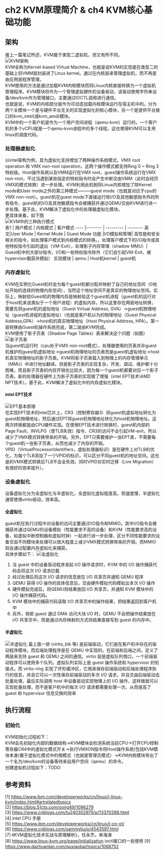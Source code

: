 # ch2 KVM原理简介 & ch4 KVM核心基础功能
## 架构
接上一篇笔记所述，KVM属于类型二虚拟机，但又有所不同。  
![KVM架构](pics/KVM架构.png)  
KVM全称为Kernel-based Virtual Machine，也就是说KVM的实现是在类型二的基础上将VMM层封装进了Linux kernel。通过在内核层来管理虚拟机，而不再是由应用层程序管理。  
KVM使用的方法是通过加载KVM内核模块而将Linux内核直接转换为一个虚拟机管理程序。KVM模块将作为一个管理虚拟硬件的设备驱动，该驱动使用字符串设备/dev/kvm作为管理接口，主要通过IOCTL调用进行通信。  
也就是说，KVM的内核部分是作为可动态加载内核模块运行在宿主机中的。分为两个主模块一个是与硬件平台无关的实现虚拟化的核心模块，另一个是提供平台接口的kvm_intel(或kvm_amd)模块。  
KVM中的一个客户机是作为一个用户空间进程（qemu-kvm）运行的，一个客户机的多个vCPU就是一个qemu-kvm进程中的多个线程。这也使得KVM可以复用linux的调度代码。

### 处理器虚拟化
以intel架构为例，其为虚拟化支持增加了两种操作系统模式，VMX root operation 和 VMX non-root operation，这两个操作模式都支持Ring 0 ~ Ring 3特权级。Host操作系统以及VMM运行在VMX root，guest操作系统运行在VMX non-root，不过当遇到某些指定的特权指令时会产生中断交由VMM（此时会经历VMX的模式转换）进一步处理。KVM利用此机制将Linux内核增加了除Kernel mode和User mode之外的第三种模式———guest mode（也就是对应于cpu的VMX non-root）。guest机在guest mode下直接运行除I/O及其他敏感指令外的所有指令，guest机的I/O及其他敏感指令会被捕获并通过QEMU交由KVM进行进一步处理。基于此，KVM解决了虚拟化中的处理器虚拟化模块。  
更具体来看，如下图  
![KVM中的三种执行模式](pics/vCPU在KVM中的三种执行模式.png)  
表1 | 用户模式 | 内核模式 | 客户模式
---- |-------- | --------- | --------
英文|User Mode | Kernel Mode | Guest Mode
功能 |I/O模拟和管理| 高性能和安全相关的指令，如处理客户模式到内核模式的转换。，处理客户模式下的I/O指令或其他特权指令引起的退出（VM-Exit），处理影子内存管理（shadow MMU）| Guest机中的大部分指令，I/O和一些特权指令除外（它们会引起VM-Exit，被hypervisor截获并模拟）
实现模块 | qemu | Host机kernel | guest机

### 内存虚拟化
KVM在实例化Guest机时会为每个guest机都分配并映射了自己的地址空间（0地址开始的连续的物理内存空间），当然这个地址空间不是真实的物理地址空间。实际上，映射给Guest机的物理内存是映射给这个guest机进程（guest机的运行对于host机来说类似于一个用户进程）的虚拟内存。所以这里存在两层地址转换，需要先将guest机的虚拟地址（Guest Virtual Address, GVA）->guest机物理地址（guest机进程的虚拟地址）（也就是客户机以为的物理地址（Guest Physical Address,GPA）->host机的真实物理地址（Host Physical Address, HPA）。第一层转换由Guest机操作系统完成，第二层由KVM完成。  
KVM使用了影子页表（Shadow Page Tables）表来解决这个问题（如图）  
![影子页表](pics/影子页表.png)  
当guest机运行时（cpu处于VMX non-root模式），处理器使用的页表并非guest机维护的guest机虚拟地址->guest机物理地址的页表而是guest机虚拟地址->host机真实物理地址的影子页表。KVM将影子页表载入到物理上的内存管理单元（MMU）中进行地址翻译。但是影子页表的实现复杂，开发、调试、维护都十分困难，而且影子页表的内存开销也比较大，因为每一个guest机都要对应一个影子页表。新的处理器在硬件上为影子页表的实现做了增强（intel EPT技术\AMD NPT技术）。基于此，KVM解决了虚拟化中的内存虚拟化模块。
#### intel EPT技术
![EPT基本原理](pics/EPT基本原理.png)  
在实现EPT技术的intel芯片上，CR3（控制寄存器3）将guest机虚拟地址转化为guest机物理地址，然后通过EPT将guest机物理地址转化为host机物理地址。这两次转换都是由CPU硬件实现。在使用EPT技术进行转换时，guest机内部的Page Fault、INVLPG（使TLB失效）指令、CR3的访问不会引起VM-exit，所以减少了VMX模式转换带来的开销。另外，EPT只需要维护一张EPT表，不需要每个guest机一张影子页表，从而也减少了内存的开销。  
VPID（VirtualProcessorIdentifiers，虚拟处理器标识）是在硬件上对TLB的优化，为每个TLB添加了一个VPID的标识，可以区分不同guest机的地址空间。这也是的VMX模式转换后TLB不会全失效。同时VPID对实时迁移（Live Migration）有很好的效率提升）。

### 设备虚拟化
设备虚拟化分为全虚拟化与半虚拟化，全虚拟化虚拟程度高，但速度慢，半虚拟化通常使用virtio驱动，效率高。
#### 全虚拟化
guest机在执行过程中对设备的访问主要通过I/O指令和MMIO。其中I/O指令会被捕获并通过QEMU的设备模拟（性能要求不高的设备）和KVM（性能要求高的设备，如虚拟中断控制器和虚拟时钟）一起进行进一步处理，区分不同性能要求的设备交由不同模块来处理可以很大程度上减少VMX模式转换带来的开销。而MMIO则会通过配置内存虚拟化来捕获。  
具体步骤如下：
![全虚拟化](pics/kvm_io_full_virtualization.jpg)  
1. 当 guest 中的设备驱动程序发起 I/O 操作请求时，KVM 中的 I/O 操作捕获代码会将这次 I/O 请求拦截
2. 经过处理后将这次 I/O 请求的信息放在 I/O 共享页并通知 QEMU 程序
3. QEMU 获得 I/O 操作的具体信息后，交由硬件模拟代码模拟出本次 I/O 操作
4. 硬件模拟完成后，将QEMU将结果放回 I/O 共享页，并通知 KVM 模块中的 I/O 操作捕获代码。
5. KVM 模块中的捕获代码读取 I/O 共享页中的操作结果，把结果返回到客户机中
6. 另外，倘若 guest 通过 DMA 访问大块 I/O 时，QEMU 不会把操作结果放在 I/O 共享页中，而是通过内存映射的方式将结果直接写到 guest 的内存中。

#### 半虚拟化
![半虚拟化](pics/kvm_io_half_virtualization.jpg)
最上面一排 (virtio_blk 等) 是前端驱动，它们是在客户机中存在的驱动程序模块，而后端处理程序是在 QEMU 中实现的。在前端和后端之间，定义了两层来支持 guest 和 QEMU 之间的通信。virtio 层是虚拟队列借口，一个前端驱动程序可以使用多个队列。虚拟队列实际上是 guest 操作系统和 hyperviosr 的衔接点。而 virtio-ring 实现了环形缓冲区，它用来保存前端驱动和后端处理程序执行的信息，并且它可以一次性保存前端驱动的多次 I/O 请求，并且交由后端驱动去批量处理，最后实际调用 host 中设备驱动实现物理上的 I/O 操作，这样做就可以实现批量处理，而不是客户机中的每次 I/O 请求都需要处理一次，从而提高了 guest 和 hypervisor 信息交换的效率
## 执行流程

### 初始化
KVM初始化过程如下：  
KVM会先初始化内部的数据结构->KVM模块会检测系统当前CPU->打开CPU控制寄存器CR4中的虚拟化模式开关->执行VMXON指令将Host操作系统(包括KVM模块本身)置于虚拟化模式中的根模式（也就是管理员模式）->KVM内核模块导出了一个名为/dev/kvm的设备等待来自用户空间（qemu）的命令。  
创建虚拟机过程如下：TODO  

### 


## 参考资料
[1] https://www.ibm.com/developerworks/cn/linux/l-linux-kvm/index.html#artrelatedtopics  
[2] https://blog.51cto.com/song49/1096279  
[3] https://www.cnblogs.com/tu240302975/p/13370288.html  
[4] intel CPU 手册  
[5] https://www.ibm.com/developerworks/cn/linux/l-cn-vt/  
[6] https://www.cnblogs.com/sammyliu/p/4543597.html  
[7] 《KVM虚拟化技术实战与原理解析》，任永杰，单海涛  
[8] https://www.linux-kvm.org/page/Initialization ioctl接口的一些使用
[9] https://www.dazhuanlan.com/quxiaobai/topics/1068752